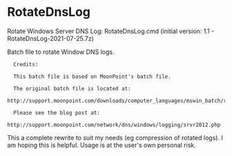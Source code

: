 # RotateDnsLog
Rotate Windows Server DNS Log: RotateDnsLog.cmd (initial version: 1.1 - RotateDnsLog-2021-07-25.7z)

Batch file to rotate Window DNS logs. 

      Credits:

      This batch file is based on MoonPoint's batch file. 
      
      The original batch file is located at: 
      http://support.moonpoint.com/downloads/computer_languages/mswin_batch/rotatednslog.bat
      
      Please see the blog post at: 
      http://support.moonpoint.com/network/dns/windows/logging/srvr2012.php

This a complete rewrite to suit my needs (eg compression of rotated logs). 
I am hoping this is helpful. Usage is at the user's own personal risk. 
